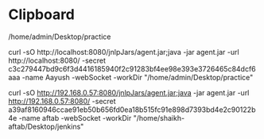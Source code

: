 # Clipboard

/home/admin/Desktop/practice

curl -sO http://localhost:8080/jnlpJars/agent.jar;java -jar agent.jar -url http://localhost:8080/ -secret c3c279447bd9c6f3d4416185940f2c91283bf4ee98e393e3726465c84dcf6aaa -name Aayush -webSocket -workDir "/home/admin/Desktop/practice"


curl -sO http://192.168.0.57:8080/jnlpJars/agent.jar;java -jar agent.jar -url http://192.168.0.57:8080/ -secret a39af8160946ccae91eb50b656fd0ea18b515fc91e898d7393bd4e2c90122b4e -name aftab -webSocket -workDir "/home/shaikh-aftab/Desktop/jenkins"

